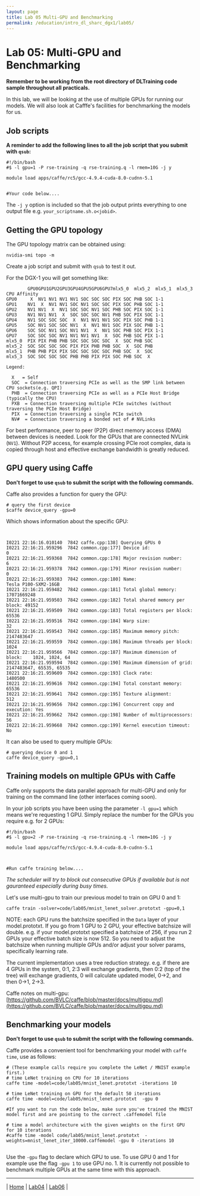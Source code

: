 ```yaml
---
layout: page
title: Lab 05 Multi-GPU and Benchmarking
permalink: /education/intro_dl_sharc_dgx1/lab05/
---
```


# Lab 05: Multi-GPU and Benchmarking #

**Remember to be working from the root directory of DLTraining code sample throughout all practicals.**

In this lab, we will be looking at the use of multiple GPUs for running our models. We will also look at Cafffe's facilities for benchmarking the models for us.

## Job scripts ##
**A reminder to add the following lines to all the job script that you submit with `qsub`:**

```
#!/bin/bash
#$ -l gpu=1 -P rse-training -q rse-training.q -l rmem=10G -j y

module load apps/caffe/rc5/gcc-4.9.4-cuda-8.0-cudnn-5.1


#Your code below....
```

The `-j y` option is included so that the job output prints everything to one output file e.g. `your_scriptname.sh.o<jobid>`.

## Getting the GPU topology ##

The GPU topology matrix can be obtained using:

```
nvidia-smi topo -m
```

Create a job script and submit with `qsub` to test it out.

For the DGX-1 you will get something like:

```
	    GPU0GPU1GPU2GPU3GPU4GPU5GPU6GPU7mlx5_0	mlx5_2	mlx5_1	mlx5_3	CPU Affinity
GPU0	 X 	NV1	NV1	NV1	NV1	SOC	SOC	SOC	PIX	SOC	PHB	SOC	1-1
GPU1	NV1	 X 	NV1	NV1	SOC	NV1	SOC	SOC	PIX	SOC	PHB	SOC	1-1
GPU2	NV1	NV1	 X 	NV1	SOC	SOC	NV1	SOC	PHB	SOC	PIX	SOC	1-1
GPU3	NV1	NV1	NV1	 X 	SOC	SOC	SOC	NV1	PHB	SOC	PIX	SOC	1-1
GPU4	NV1	SOC	SOC	SOC	 X 	NV1	NV1	NV1	SOC	PIX	SOC	PHB	1-1
GPU5	SOC	NV1	SOC	SOC	NV1	 X 	NV1	NV1	SOC	PIX	SOC	PHB	1-1
GPU6	SOC	SOC	NV1	SOC	NV1	NV1	 X 	NV1	SOC	PHB	SOC	PIX	1-1
GPU7	SOC	SOC	SOC	NV1	NV1	NV1	NV1	 X 	SOC	PHB	SOC	PIX	1-1
mlx5_0	PIX	PIX	PHB	PHB	SOC	SOC	SOC	SOC	 X 	SOC	PHB	SOC
mlx5_2	SOC	SOC	SOC	SOC	PIX	PIX	PHB	PHB	SOC	 X 	SOC	PHB
mlx5_1	PHB	PHB	PIX	PIX	SOC	SOC	SOC	SOC	PHB	SOC	 X 	SOC
mlx5_3	SOC	SOC	SOC	SOC	PHB	PHB	PIX	PIX	SOC	PHB	SOC	 X

Legend:

  X   = Self
  SOC  = Connection traversing PCIe as well as the SMP link between CPU sockets(e.g. QPI)
  PHB  = Connection traversing PCIe as well as a PCIe Host Bridge (typically the CPU)
  PXB  = Connection traversing multiple PCIe switches (without traversing the PCIe Host Bridge)
  PIX  = Connection traversing a single PCIe switch
  NV#  = Connection traversing a bonded set of # NVLinks
```

For best performance, peer to peer (P2P) direct memory access (DMA)  between devices is needed. Look for the GPUs that are connected NVLink (`NV1`). Without P2P access, for example crossing PCIe root complex, data is copied through host and effective exchange bandwidth is greatly reduced.

## GPU query using Caffe ##
**Don't forget to use `qsub` to submit the script with the following commands.**

Caffe also provides a function for query the GPU:

```
# query the first device
$caffe device_query -gpu=0
```

Which shows information about the specific GPU:

```


I0221 22:16:16.010140  7842 caffe.cpp:138] Querying GPUs 0
I0221 22:16:21.959296  7842 common.cpp:177] Device id:                     0
I0221 22:16:21.959368  7842 common.cpp:178] Major revision number:         6
I0221 22:16:21.959378  7842 common.cpp:179] Minor revision number:         0
I0221 22:16:21.959383  7842 common.cpp:180] Name:                          Tesla P100-SXM2-16GB
I0221 22:16:21.959482  7842 common.cpp:181] Total global memory:           17071669248
I0221 22:16:21.959503  7842 common.cpp:182] Total shared memory per block: 49152
I0221 22:16:21.959509  7842 common.cpp:183] Total registers per block:     65536
I0221 22:16:21.959516  7842 common.cpp:184] Warp size:                     32
I0221 22:16:21.959543  7842 common.cpp:185] Maximum memory pitch:          2147483647
I0221 22:16:21.959559  7842 common.cpp:186] Maximum threads per block:     1024
I0221 22:16:21.959566  7842 common.cpp:187] Maximum dimension of block:    1024, 1024, 64
I0221 22:16:21.959594  7842 common.cpp:190] Maximum dimension of grid:     2147483647, 65535, 65535
I0221 22:16:21.959609  7842 common.cpp:193] Clock rate:                    1480500
I0221 22:16:21.959616  7842 common.cpp:194] Total constant memory:         65536
I0221 22:16:21.959641  7842 common.cpp:195] Texture alignment:             512
I0221 22:16:21.959656  7842 common.cpp:196] Concurrent copy and execution: Yes
I0221 22:16:21.959662  7842 common.cpp:198] Number of multiprocessors:     56
I0221 22:16:21.959668  7842 common.cpp:199] Kernel execution timeout:      No

```

It can also be used to query multiple GPUs:

```
# querying device 0 and 1
caffe device_query -gpu=0,1
```


## Training models on multiple GPUs with Caffe ##

Caffe only supports the data parallel approach for multi-GPU and only for training on the command line (other interfaces coming soon).

In your job scripts you have been using the parameter `-l gpu=1` which means we're requesting 1 GPU. Simply replace the number for the GPUs you require e.g. for 2 GPUs:

```
#!/bin/bash
#$ -l gpu=2 -P rse-training -q rse-training.q -l rmem=10G -j y

module load apps/caffe/rc5/gcc-4.9.4-cuda-8.0-cudnn-5.1



#Run caffe training below....
```

*The scheduler will try to block out consecutive GPUs if available but is not gauranteed especially during busy times.*

Let's use multi-gpu to train our previous model to train on GPU 0 and 1:

```
caffe train -solver=code/lab05/mnist_lenet_solver.prototxt -gpu=0,1
```

NOTE: each GPU runs the batchsize specified in the `Data` layer of your model.prototxt. If you go from 1 GPU to 2 GPU, your effective batchsize will double. e.g. if your model.prototxt specified a batchsize of 256, if you run 2 GPUs your effective batch size is now 512. So you need to adjust the batchsize when running multiple GPUs and/or adjust your solver params, specifically learning rate.

The current implementation uses a tree reduction strategy. e.g. if there are 4 GPUs in the system, 0:1, 2:3 will exchange gradients, then 0:2 (top of the tree) will exchange gradients, 0 will calculate updated model, 0->2, and then 0->1, 2->3.

Caffe notes on multi-gpu: [https://github.com/BVLC/caffe/blob/master/docs/multigpu.md](https://github.com/BVLC/caffe/blob/master/docs/multigpu.md)

## Benchmarking your models ##

**Don't forget to use `qsub` to submit the script with the following commands.**

Caffe provides a convenient tool for benchmarking your model with `caffe time`, use as follows:

```
# (These example calls require you complete the LeNet / MNIST example first.)
# time LeNet training on CPU for 10 iterations
caffe time -model=code/lab05/mnist_lenet.prototxt -iterations 10

# time LeNet training on GPU for the default 50 iterations
caffe time -model=code/lab05/mnist_lenet.prototxt  -gpu 0

#If you want to run the code below, make sure you've trained the MNIST model first and are pointing to the correct .caffemodel file

# time a model architecture with the given weights on the first GPU for 10 iterations
#caffe time -model code/lab05/mnist_lenet.prototxt  -weights=mnist_lenet_iter_10000.caffemodel -gpu 0 -iterations 10


```

Use the `-gpu` flag to declare which GPU to use. To use GPU 0 and 1 for example use the flag `-gpu 1` to use GPU no. 1. It is currently not possible to benchmark multiple GPUs at the same time with this approach.


---

&#124; [Home](../) &#124; [Lab04](../lab04) &#124; [Lab06](../lab06) &#124;

